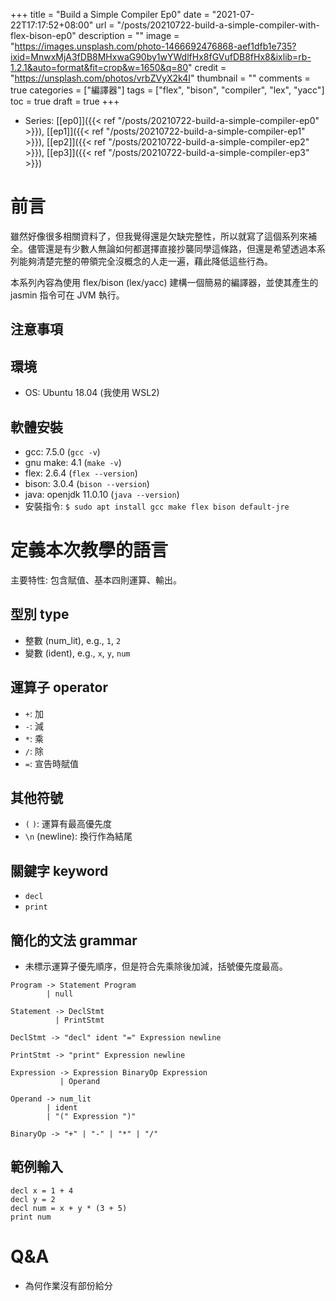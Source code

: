 +++
title = "Build a Simple Compiler Ep0"
date = "2021-07-22T17:17:52+08:00"
url = "/posts/20210722-build-a-simple-compiler-with-flex-bison-ep0"
description = ""
image = "https://images.unsplash.com/photo-1466692476868-aef1dfb1e735?ixid=MnwxMjA3fDB8MHxwaG90by1wYWdlfHx8fGVufDB8fHx8&ixlib=rb-1.2.1&auto=format&fit=crop&w=1650&q=80"
credit = "https://unsplash.com/photos/vrbZVyX2k4I"
thumbnail = ""
comments = true
categories = ["編譯器"]
tags = ["flex", "bison", "compiler", "lex", "yacc"]
toc = true
draft = true
+++
<!-- https://drive.google.com/uc?export=view&id= -->

<!--more-->

+ Series: [[ep0]]({{< ref "/posts/20210722-build-a-simple-compiler-ep0" >}}), [[ep1]]({{< ref "/posts/20210722-build-a-simple-compiler-ep1" >}}), [[ep2]]({{< ref "/posts/20210722-build-a-simple-compiler-ep2" >}}), [[ep3]]({{< ref "/posts/20210722-build-a-simple-compiler-ep3" >}})

# 前言

雖然好像很多相關資料了，但我覺得還是欠缺完整性，所以就寫了這個系列來補全。儘管還是有少數人無論如何都選擇直接抄襲同學這條路，但還是希望透過本系列能夠清楚完整的帶領完全沒概念的人走一遍，藉此降低這些行為。

本系列內容為使用 flex/bison (lex/yacc) 建構一個簡易的編譯器，並使其產生的 jasmin 指令可在 JVM 執行。

## 注意事項

## 環境

+ OS: Ubuntu 18.04 (我使用 WSL2)

## 軟體安裝

+ gcc: 7.5.0 (`gcc -v`)
+ gnu make: 4.1 (`make -v`)
+ flex: 2.6.4 (`flex --version`)
+ bison: 3.0.4 (`bison --version`)
+ java: openjdk 11.0.10 (`java --version`)
+ 安裝指令: `$ sudo apt install gcc make flex bison default-jre`

# 定義本次教學的語言

主要特性: 包含賦值、基本四則運算、輸出。

## 型別 type

+ 整數 (num_lit), e.g., `1`, `2`
+ 變數 (ident), e.g., `x`, `y`, `num`

## 運算子 operator

+ `+`: 加
+ `-`: 減
+ `*`: 乘
+ `/`: 除
+ `=`: 宣告時賦值

## 其他符號

+ `(` `)`: 運算有最高優先度
+ `\n` (newline): 換行作為結尾 

## 關鍵字 keyword

+ `decl`
+ `print`

## 簡化的文法 grammar

+ 未標示運算子優先順序，但是符合先乘除後加減，括號優先度最高。

```
Program -> Statement Program
        | null

Statement -> DeclStmt
          | PrintStmt

DeclStmt -> "decl" ident "=" Expression newline

PrintStmt -> "print" Expression newline

Expression -> Expression BinaryOp Expression
           | Operand
           
Operand -> num_lit
        | ident
        | "(" Expression ")"

BinaryOp -> "+" | "-" | "*" | "/"
```

## 範例輸入

```
decl x = 1 + 4
decl y = 2
decl num = x + y * (3 + 5)
print num
```

# Q&A

+ 為何作業沒有部份給分